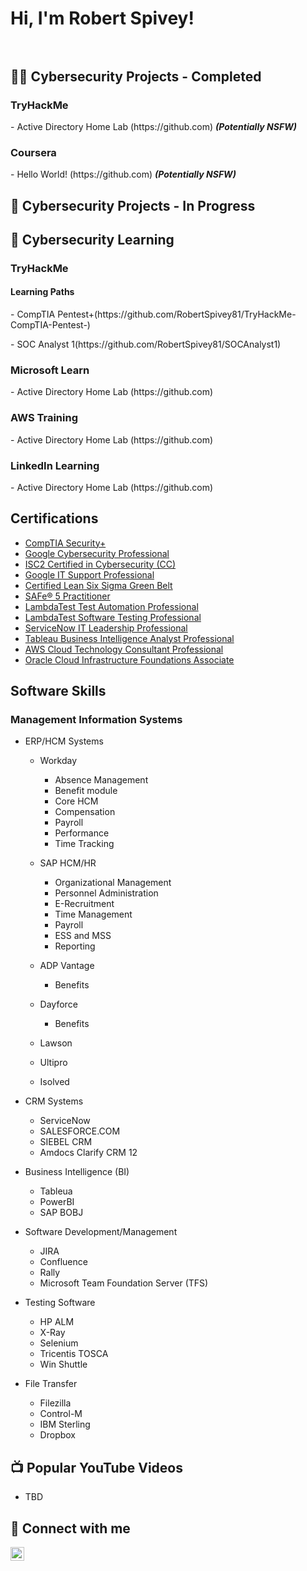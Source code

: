 <h1>Hi, I'm Robert Spivey! <br/><a href="https://www.linkedin.com/in/robert-spivey-2688388/"></a></br></h1>

<h2>👨‍💻 Cybersecurity Projects - Completed </h2>
<h3>TryHackMe</h3>
- Active Directory Home Lab (https://github.com) <b><i>(Potentially NSFW)</b></i>

<h3>Coursera</h3>
- Hello World! (https://github.com) <b><i>(Potentially NSFW)</b></i>

<h2>🔭 Cybersecurity Projects - In Progress </h2>

<h2> 🌱 Cybersecurity Learning </h2>
<h3>TryHackMe</h3>
<h4>Learning Paths</h4>
- CompTIA Pentest+(https://github.com/RobertSpivey81/TryHackMe-CompTIA-Pentest-)</p>
- SOC Analyst 1(https://github.com/RobertSpivey81/SOCAnalyst1)

<h3>Microsoft Learn</h3>
- Active Directory Home Lab (https://github.com)
<h3>AWS Training</h3>
- Active Directory Home Lab (https://github.com)
<h3>LinkedIn Learning</h3>
- Active Directory Home Lab (https://github.com)

<h2>Certifications</h2>

- [CompTIA Security+](https://www.credly.com/badges/45406869-6f0b-45e7-ab4a-4deb1380563a/public_url)
- [Google Cybersecurity Professional](https://www.credly.com/badges/b5b98e6d-7a4e-47d0-9e21-0322a8835aac/public_url)
- [ISC2 Certified in Cybersecurity (CC)](https://www.credly.com/badges/d1eea30a-e995-4a53-a3e9-5ae7a9770ef4/public_url)
- [Google IT Support Professional](https://www.credly.com/badges/18cc18cf-0d01-4936-aa74-c3a41d2c2716/public_url)
- [Certified Lean Six Sigma Green Belt](https://www.udemy.com/certificate/UC-e38cd6e6-08ce-4585-b99d-c6446493e7f3/)
- [SAFe® 5 Practitioner](https://www.credly.com/badges/b0eff2c7-1fad-48ec-980c-dd733fc57ecc/public_url)
- [LambdaTest Test Automation Professional](https://www.linkedin.com/learning/certificates/78cc60f13b46cdb87a86f2bb7e0ac5301245283a1919101922346123d5214e71?lipi=urn%3Ali%3Apage%3Ad_flagship3_profile_view_base_certifications_details%3BtrLYn%2BxbT5yay%2FOvLy%2F9Ig%3D%3D)
- [LambdaTest Software Testing Professional](https://www.linkedin.com/learning/certificates/25475ca4dbabd25b5e66ad1c6516cd4ea985f4ab897e1e5612281ee7f032f284?lipi=urn%3Ali%3Apage%3Ad_flagship3_profile_view_base_certifications_details%3BtrLYn%2BxbT5yay%2FOvLy%2F9Ig%3D%3D)
- [ServiceNow IT Leadership Professional](https://www.linkedin.com/learning/certificates/a665468e6bbd4c565cc7751843ef595ca5ffbf2ca975d14d2581807da5d6ada9)
- [Tableau Business Intelligence Analyst Professional](https://coursera.org/share/0e538c0acd2b38001cd2c93b56d69ff1)
- [AWS Cloud Technology Consultant Professional](https://coursera.org/share/29fd03eb75ee36504621f37c2ad6ff39)
- [Oracle Cloud Infrastructure Foundations Associate](https://catalog-education.oracle.com/pls/certview/sharebadge?id=76EAB6948886F9F306C78E819787151A1D1D28BBC4F72CD1F2406B9F17FA26C8)

<h2>Software Skills</h2>
  <h3>Management Information Systems</h3>
  
- ERP/HCM Systems
  - Workday
    - Absence Management
    - Benefit module
    - Core HCM
    - Compensation
    - Payroll
    - Performance
    - Time Tracking
   
  - SAP HCM/HR
    - Organizational Management
    - Personnel Administration
    - E-Recruitment
    - Time Management
    - Payroll
    - ESS and MSS
    - Reporting

  - ADP Vantage
    - Benefits
  - Dayforce
    - Benefits
  - Lawson
  - Ultipro
  - Isolved

- CRM Systems
  - ServiceNow
  - SALESFORCE.COM
  - SIEBEL CRM
  - Amdocs Clarify CRM 12

- Business Intelligence (BI)
  - Tableua
  - PowerBI
  - SAP BOBJ

- Software Development/Management
  - JIRA
  - Confluence
  - Rally
  - Microsoft Team Foundation Server (TFS)
  
- Testing Software
  - HP ALM
  - X-Ray
  - Selenium
  - Tricentis TOSCA
  - Win Shuttle
 
- File Transfer
  - Filezilla
  - Control-M
  - IBM Sterling
  - Dropbox
 
<h2>📺 Popular YouTube Videos</h2>

- TBD
 
<h2> 🤳 Connect with me</h2>

[<img align="left" alt="RobertSpivey | LinkedIn" width="22px" src="https://cdn.jsdelivr.net/npm/simple-icons@v3/icons/linkedin.svg" />][linkedin]

[linkedin]: https://www.linkedin.com/in/robert-spivey-2688388/





